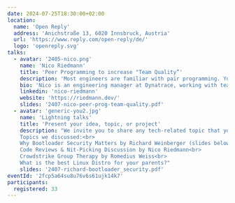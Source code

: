 ```yaml
---
date: 2024-07-25T18:30:00+02:00
location:
  name: 'Open Reply'
  address: 'Anichstraße 13, 6020 Innsbruck, Austria'
  url: 'https://www.reply.com/open-reply/de/'
  logo: 'openreply.svg'
talks:
  - avatar: '2405-nico.png'
    name: 'Nico Riedmann'
    title: 'Peer Programming to increase "Team Quality”'
    description: 'Most engineers are familiar with pair programming. Your team may already encourage it to foster learning or as an alternative to ensuring code quality via pull-request reviews. This talk will show you the impact that collaboratively creating code has on "team quality" rather than just "code quality" - creating opportunities to build trust, increase shared ownership, and define and better understand a shared vision. And if you weren’t convinced before, we’ll end with a few practical tips on getting started with pair and mob-programming.'
    bio: 'Nico is an engineering manager at Dynatrace, working with teams building the cloud and CI/CD foundations of an internal developer platform. With a background in robotics and devops, he’s passionate about all things automation and creating software that simplifies life. Nico co-organizes agile and leadership meetups and volunteers at robotics competitions for children.'
    linkedin: 'nico-riedmann'
    website: 'https://riedmann.dev/'
    slides: '2407-nico-peer-prog-team-quality.pdf'
  - avatar: 'generic-you2.jpg'
    name: 'Lightning talks'
    title: 'Present your idea, topic, or project'
    description: "We invite you to share any tech-related topic that you're passionate about or find interesting. Whether it's a new technology, your experience with a specific tool, an idea for an open-source project, or even seeking feedback on a potential side project, we want to hear from you. In case you want to give a lightning talk, please get in touch with us via email or on site at the meetup.<br><br>
    Topics we discussed:<br>
    Why Bootloader Security Matters by Richard Weinberger (slides below)<br>
    Code Reviews & Nit-Picking Discussion by Nico Riedmann<br>
    Crowdstrike Group Therapy by Romedius Weiss<br> 
    What is the best Linux Distro for your parents?"
    slides: '2407-richard-bootloader_security.pdf'
eventId: '2fcp5a64su8u76v6s61ujk14k7'
participants:
  registered: 33
---
```

